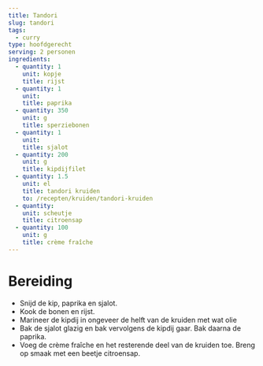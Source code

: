 ```yaml
---
title: Tandori
slug: tandori
tags:
  - curry
type: hoofdgerecht
serving: 2 personen
ingredients:
  - quantity: 1
    unit: kopje
    title: rijst
  - quantity: 1
    unit:
    title: paprika
  - quantity: 350
    unit: g
    title: sperziebonen
  - quantity: 1
    unit:
    title: sjalot
  - quantity: 200
    unit: g
    title: kipdijfilet
  - quantity: 1.5
    unit: el
    title: tandori kruiden
    to: /recepten/kruiden/tandori-kruiden
  - quantity:
    unit: scheutje
    title: citroensap
  - quantity: 100
    unit: g
    title: crème fraîche
---
```


# Bereiding

- Snijd de kip, paprika en sjalot.
- Kook de bonen en rijst.
- Marineer de kipdij in ongeveer de helft van de kruiden met wat olie
- Bak de sjalot glazig en bak vervolgens de kipdij gaar. Bak daarna de paprika.
- Voeg de crème fraîche en het resterende deel van de kruiden toe. Breng op smaak met een beetje citroensap.
